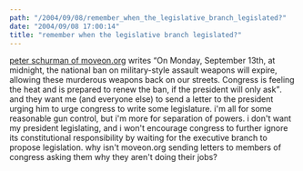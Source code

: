 ```yaml
---
path: "/2004/09/08/remember_when_the_legislative_branch_legislated?" 
date: "2004/09/08 17:00:14" 
title: "remember when the legislative branch legislated?" 
---
```

<p><a href="http://www.moveon.org/news/savetheban.html">peter schurman of moveon.org</a> writes <q>On Monday, September 13th, at midnight, the national ban on military-style assault weapons will expire, allowing these murderous weapons back on our streets. Congress is feeling the heat and is prepared to renew the ban, if the president will only ask</q>. and they want me (and everyone else) to send a letter to the president urging him to urge congress to write some legislature. i'm all for some reasonable gun control, but i'm more for separation of powers. i don't want my president legislating, and i won't encourage congress to further ignore its constitutional responsibility by waiting for the executive branch to propose legislation. why isn't moveon.org sending letters to members of congress asking them why they aren't doing their jobs?</p>